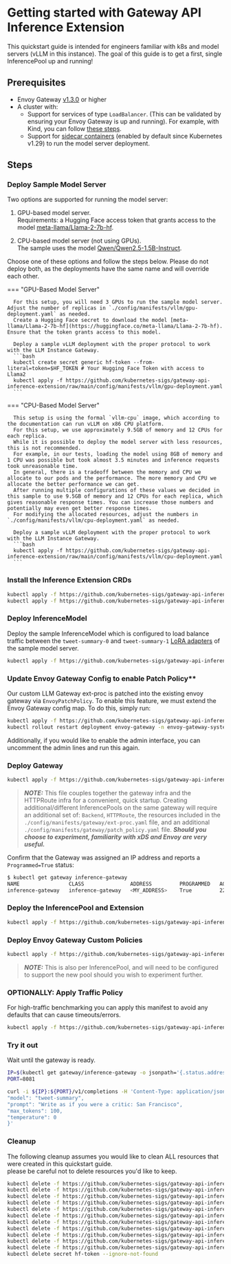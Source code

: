 # Getting started with Gateway API Inference Extension

This quickstart guide is intended for engineers familiar with k8s and model servers (vLLM in this instance). The goal of this guide is to get a first, single InferencePool up and running! 

## **Prerequisites**
 - Envoy Gateway [v1.3.0](https://gateway.envoyproxy.io/docs/install/install-yaml/#install-with-yaml) or higher
 - A cluster with:
    - Support for services of type `LoadBalancer`. (This can be validated by ensuring your Envoy Gateway is up and running).
   For example, with Kind, you can follow [these steps](https://kind.sigs.k8s.io/docs/user/loadbalancer).
    - Support for [sidecar containers](https://kubernetes.io/docs/concepts/workloads/pods/sidecar-containers/) (enabled by default since Kubernetes v1.29)
   to run the model server deployment.

## **Steps**

### Deploy Sample Model Server

   Two options are supported for running the model server:

   1. GPU-based model server.  
      Requirements: a Hugging Face access token that grants access to the model [meta-llama/Llama-2-7b-hf](https://huggingface.co/meta-llama/Llama-2-7b-hf).

   1. CPU-based model server (not using GPUs).  
      The sample uses the model [Qwen/Qwen2.5-1.5B-Instruct](https://huggingface.co/Qwen/Qwen2.5-1.5B-Instruct).  

   Choose one of these options and follow the steps below. Please do not deploy both, as the deployments have the same name and will override each other.

=== "GPU-Based Model Server"

      For this setup, you will need 3 GPUs to run the sample model server. Adjust the number of replicas in `./config/manifests/vllm/gpu-deployment.yaml` as needed.
      Create a Hugging Face secret to download the model [meta-llama/Llama-2-7b-hf](https://huggingface.co/meta-llama/Llama-2-7b-hf). Ensure that the token grants access to this model.
      
      Deploy a sample vLLM deployment with the proper protocol to work with the LLM Instance Gateway.
      ```bash
      kubectl create secret generic hf-token --from-literal=token=$HF_TOKEN # Your Hugging Face Token with access to Llama2
      kubectl apply -f https://github.com/kubernetes-sigs/gateway-api-inference-extension/raw/main/config/manifests/vllm/gpu-deployment.yaml
      ```


=== "CPU-Based Model Server"

      This setup is using the formal `vllm-cpu` image, which according to the documentation can run vLLM on x86 CPU platform.
      For this setup, we use approximately 9.5GB of memory and 12 CPUs for each replica.  
      While it is possible to deploy the model server with less resources, this is not recommended.  
      For example, in our tests, loading the model using 8GB of memory and 1 CPU was possible but took almost 3.5 minutes and inference requests took unreasonable time.  
      In general, there is a tradeoff between the memory and CPU we allocate to our pods and the performance. The more memory and CPU we allocate the better performance we can get.  
      After running multiple configurations of these values we decided in this sample to use 9.5GB of memory and 12 CPUs for each replica, which gives reasonable response times. You can increase those numbers and potentially may even get better response times.
      For modifying the allocated resources, adjust the numbers in `./config/manifests/vllm/cpu-deployment.yaml` as needed.  

      Deploy a sample vLLM deployment with the proper protocol to work with the LLM Instance Gateway.
      ```bash
      kubectl apply -f https://github.com/kubernetes-sigs/gateway-api-inference-extension/raw/main/config/manifests/vllm/cpu-deployment.yaml
      ```

### Install the Inference Extension CRDs

   ```bash
   kubectl apply -f https://github.com/kubernetes-sigs/gateway-api-inference-extension/raw/main/config/crd/bases/inference.networking.x-k8s.io_inferencepools.yaml
   kubectl apply -f https://github.com/kubernetes-sigs/gateway-api-inference-extension/raw/main/config/crd/bases/inference.networking.x-k8s.io_inferencemodels.yaml
   ```
   
### Deploy InferenceModel

   Deploy the sample InferenceModel which is configured to load balance traffic between the `tweet-summary-0` and `tweet-summary-1`
   [LoRA adapters](https://docs.vllm.ai/en/latest/features/lora.html) of the sample model server.
   ```bash
   kubectl apply -f https://github.com/kubernetes-sigs/gateway-api-inference-extension/raw/main/config/manifests/inferencemodel.yaml
   ```

### Update Envoy Gateway Config to enable Patch Policy**

   Our custom LLM Gateway ext-proc is patched into the existing envoy gateway via `EnvoyPatchPolicy`. To enable this feature, we must extend the Envoy Gateway config map. To do this, simply run:
   ```bash
   kubectl apply -f https://github.com/kubernetes-sigs/gateway-api-inference-extension/raw/main/config/manifests/gateway/enable_patch_policy.yaml
   kubectl rollout restart deployment envoy-gateway -n envoy-gateway-system
   ```
   Additionally, if you would like to enable the admin interface, you can uncomment the admin lines and run this again.

### Deploy Gateway

   ```bash
   kubectl apply -f https://github.com/kubernetes-sigs/gateway-api-inference-extension/raw/main/config/manifests/gateway/gateway.yaml
   ```
   > **_NOTE:_** This file couples together the gateway infra and the HTTPRoute infra for a convenient, quick startup. Creating additional/different InferencePools on the same gateway will require an additional set of: `Backend`, `HTTPRoute`, the resources included in the `./config/manifests/gateway/ext-proc.yaml` file, and an additional `./config/manifests/gateway/patch_policy.yaml` file. ***Should you choose to experiment, familiarity with xDS and Envoy are very useful.***

   Confirm that the Gateway was assigned an IP address and reports a `Programmed=True` status:
   ```bash
   $ kubectl get gateway inference-gateway
   NAME                CLASS               ADDRESS         PROGRAMMED   AGE
   inference-gateway   inference-gateway   <MY_ADDRESS>    True         22s
   ```
### Deploy the InferencePool and Extension

   ```bash
   kubectl apply -f https://github.com/kubernetes-sigs/gateway-api-inference-extension/raw/main/config/manifests/inferencepool.yaml
   ```
### Deploy Envoy Gateway Custom Policies

   ```bash
   kubectl apply -f https://github.com/kubernetes-sigs/gateway-api-inference-extension/raw/main/config/manifests/gateway/patch_policy.yaml
   ```
   > **_NOTE:_** This is also per InferencePool, and will need to be configured to support the new pool should you wish to experiment further.
   
### **OPTIONALLY**: Apply Traffic Policy

   For high-traffic benchmarking you can apply this manifest to avoid any defaults that can cause timeouts/errors.

   ```bash
   kubectl apply -f https://github.com/kubernetes-sigs/gateway-api-inference-extension/raw/main/config/manifests/gateway/traffic_policy.yaml
   ```

### Try it out

   Wait until the gateway is ready.

   ```bash
   IP=$(kubectl get gateway/inference-gateway -o jsonpath='{.status.addresses[0].value}')
   PORT=8081

   curl -i ${IP}:${PORT}/v1/completions -H 'Content-Type: application/json' -d '{
   "model": "tweet-summary",
   "prompt": "Write as if you were a critic: San Francisco",
   "max_tokens": 100,
   "temperature": 0
   }'
   ```

### Cleanup

   The following cleanup assumes you would like to clean ALL resources that were created in this quickstart guide.  
   please be careful not to delete resources you'd like to keep.
   ```bash
   kubectl delete -f https://github.com/kubernetes-sigs/gateway-api-inference-extension/raw/main/config/manifests/gateway/traffic_policy.yaml --ignore-not-found
   kubectl delete -f https://github.com/kubernetes-sigs/gateway-api-inference-extension/raw/main/config/manifests/gateway/extension_policy.yaml --ignore-not-found
   kubectl delete -f https://github.com/kubernetes-sigs/gateway-api-inference-extension/raw/main/config/manifests/gateway/patch_policy.yaml --ignore-not-found
   kubectl delete -f https://github.com/kubernetes-sigs/gateway-api-inference-extension/raw/main/config/manifests/inferencepool.yaml --ignore-not-found
   kubectl delete -f https://github.com/kubernetes-sigs/gateway-api-inference-extension/raw/main/config/manifests/gateway/gateway.yaml --ignore-not-found
   kubectl delete -f https://github.com/kubernetes-sigs/gateway-api-inference-extension/raw/main/config/manifests/gateway/enable_patch_policy.yaml --ignore-not-found
   kubectl delete -f https://github.com/kubernetes-sigs/gateway-api-inference-extension/raw/main/config/manifests/inferencemodel.yaml --ignore-not-found
   kubectl delete -f https://github.com/kubernetes-sigs/gateway-api-inference-extension/raw/main/config/crd/bases/inference.networking.x-k8s.io_inferencepools.yaml --ignore-not-found
   kubectl delete -f https://github.com/kubernetes-sigs/gateway-api-inference-extension/raw/main/config/crd/bases/inference.networking.x-k8s.io_inferencemodels.yaml --ignore-not-found
   kubectl delete -f https://github.com/kubernetes-sigs/gateway-api-inference-extension/raw/main/config/manifests/vllm/cpu-deployment.yaml --ignore-not-found
   kubectl delete -f https://github.com/kubernetes-sigs/gateway-api-inference-extension/raw/main/config/manifests/vllm/gpu-deployment.yaml --ignore-not-found
   kubectl delete secret hf-token --ignore-not-found
   ```

